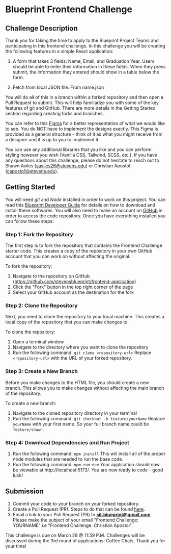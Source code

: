 # Blueprint Frontend Challenge

## Challenge Description

Thank you for taking the time to apply to the Blueprint Project Teams and participating in this frontend challenge. In this challenge you will be creating the following features in a simple React application:

1. A form that takes 3 fields: Name, Email, and Graduation Year. Users should be able to enter their information in these fields. When they press submit, the information they entered should show in a table below the form.

2. Fetch from local JSON file. From name.json 

You will do all of this in a branch within a forked repository and then open a Pull Request to submit. This will help familiarize you with some of the key features of git and GitHub. There are more details in the Getting Started section regarding creating forks and branches.

You can refer to this [Figma](https://www.figma.com/file/CYHTDweja1x3V58aNAfSfZ/Blueprint-Frontend-Assessment-S24?type=design&node-id=0-1&mode=design&t=luLjweYk40pUovrH-0) for a better representation of what we would like to see. You do NOT have to implement the designs exactly. This Figma is provided as a general structure - think of it as what you might receive from a designer and it is up to you to implement it. 

You can use any additional libraries that you like and you can perform styling however you wish (Vanilla CSS, Tailwind, SCSS, etc.). If you have any questions about this challenge, please do not hesitate to reach out to Shawn Aviles (saviles26@stevens.edu) or Christian Apostol (caposto1@stevens.edu).

## Getting Started

You will need *git* and *Node* installed in order to work on this project. You can read this [Blueprint Developer Guide](https://wiki.sitblueprint.com/books/onboarding/page/blueprint-developer-setup) for details on how to download and install these softwares. You will also need to make an account on [GitHub](https://github.com) in order to access the code repository. Once you have everything installed you can follow these steps:

### Step 1: Fork the Repository

The first step is to fork the repository that contains the Frontend Challenge starter code. This creates a copy of the repository in your own GitHub account that you can work on without affecting the original.

To fork the repository:

1. Navigate to the repository on GitHub (https://github.com/stevensblueprint/frontend-application)
2. Click the "Fork" button in the top right corner of the page
3. Select your GitHub account as the destination for the fork

### Step 2: Clone the Repository

Next, you need to clone the repository to your local machine. This creates a local copy of the repository that you can make changes to.

To clone the repository:

1. Open a terminal window
2. Navigate to the directory where you want to clone the repository
3. Run the following command:
```git clone <repository-url>```
Replace `<repository-url>` with the URL of your forked repository.

### Step 3: Create a New Branch

Before you make changes to the HTML file, you should create a new branch. This allows you to make changes without affecting the main branch of the repository.

To create a new branch:

1. Navigate to the cloned repository directory in your terminal
2. Run the following command:
```git checkout -b feature/yourName```
Replace `yourName` with your first name. So your full branch name could be ```feature/shawn```.

### Step 4: Download Dependencies and Run Project

1. Run the following command:
```npm install```
This will install all of the proper node modules that are needed to run the base code.
2. Run the following command:
```npm run dev```
Your application should now be viewable at http://localhost:5173/. You are now ready to code - good luck!

## Submission

1. Commit your code to your branch on your forked repository.
2. Create a Pull Request (PR). Steps to do that can be found [here](https://docs.github.com/en/pull-requests/collaborating-with-pull-requests/proposing-changes-to-your-work-with-pull-requests/creating-a-pull-request).
3. Email a link to your Pull Request (PR) to **sit.blueprint@gmail.com**. Please make the subject of your email "Frontend Challenge: YOURNAME" i.e "Frontend Challenge: Christian Apostol". 

This challenge is due on March 28 @ 11:59 P.M. Challenges will be discussed during the 3rd round of applications: Coffee Chats. Thank you for your time!